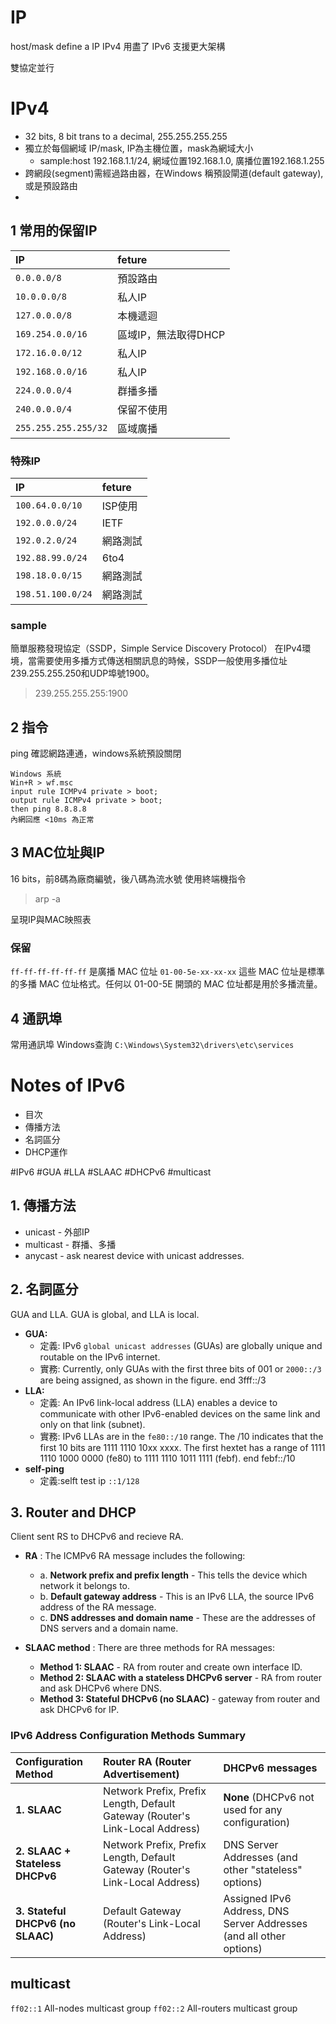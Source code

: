 # IP
host/mask define a IP
IPv4 用盡了
IPv6 支援更大架構

雙協定並行

# IPv4
- 32 bits, 8 bit trans to a decimal, 255.255.255.255
- 獨立於每個網域 IP/mask, IP為主機位置，mask為網域大小
    - sample:host 192.168.1.1/24, 網域位置192.168.1.0, 廣播位置192.168.1.255
- 跨網段(segment)需經過路由器，在Windows 稱預設閘道(default gateway), 或是預設路由
- 

## 1 常用的保留IP
|IP|feture|
|:-|:-|
|`0.0.0.0/8`|預設路由|
|`10.0.0.0/8`|私人IP|
|`127.0.0.0/8`|本機遞迴|
|`169.254.0.0/16`|區域IP，無法取得DHCP|
|`172.16.0.0/12`|私人IP|
|`192.168.0.0/16`|私人IP|
|`224.0.0.0/4`|群播多播|
|`240.0.0.0/4`|保留不使用|
|`255.255.255.255/32`|區域廣播|

### 特殊IP
|IP|feture|
|:-|:-|
|`100.64.0.0/10`|ISP使用|
|`192.0.0.0/24`|IETF|
|`192.0.2.0/24`|網路測試|
|`192.88.99.0/24`|6to4| 
|`198.18.0.0/15`|網路測試|
|`198.51.100.0/24`|網路測試|

### sample
簡單服務發現協定（SSDP，Simple Service Discovery Protocol）
在IPv4環境，當需要使用多播方式傳送相關訊息的時候，SSDP一般使用多播位址239.255.255.250和UDP埠號1900。
>239.255.255.255:1900


## 2 指令
ping 確認網路連通，windows系統預設關閉
```
Windows 系統
Win+R > wf.msc
input rule ICMPv4 private > boot;
output rule ICMPv4 private > boot;
then ping 8.8.8.8
內網回應 <10ms 為正常
```

## 3 MAC位址與IP
16 bits，前8碼為廠商編號，後八碼為流水號
使用終端機指令
>arp -a

呈現IP與MAC映照表

### 保留
`ff-ff-ff-ff-ff-ff` 是廣播 MAC 位址
`01-00-5e-xx-xx-xx` 這些 MAC 位址是標準的多播 MAC 位址格式。任何以 01-00-5E 開頭的 MAC 位址都是用於多播流量。


## 4 通訊埠
常用通訊埠
Windows查詢 `C:\Windows\System32\drivers\etc\services`



# Notes of IPv6
- 目次
- 傳播方法
- 名詞區分
- DHCP運作

#IPv6 #GUA #LLA #SLAAC #DHCPv6 #multicast
## 1. 傳播方法
* unicast - 外部IP
* multicast - 群播、多播
* anycast - ask nearest device with unicast addresses.

## 2. 名詞區分
GUA and  LLA. GUA is global, and LLA is local.
* **GUA:** 
    * 定義: IPv6 `global unicast addresses` (GUAs) are globally unique and routable on the IPv6 internet.
    * 實務: Currently, only GUAs with the first three bits of 001 or `2000::/3` are being assigned, as shown in the figure. end 3fff::/3
* **LLA:** 
    * 定義: An IPv6 link-local address (LLA) enables a device to communicate with other IPv6-enabled devices on the same link and only on that link (subnet).
    * 實務: IPv6 LLAs are in the `fe80::/10` range. The /10 indicates that the first 10 bits are 1111 1110 10xx xxxx. The first hextet has a range of 1111 1110 1000 0000 (fe80) to 1111 1110 1011 1111 (febf). end febf::/10
* **self-ping**
    * 定義:selft test ip `::1/128`
    
## 3. Router and DHCP
Client sent RS to DHCPv6 and recieve RA.
* **RA** : The ICMPv6 RA message includes the following:
    * a. **Network prefix and prefix length** - This tells the device which network it belongs to.
    * b. **Default gateway address** - This is an IPv6 LLA, the source IPv6 address of the RA message.
    * c. **DNS addresses and domain name** - These are the addresses of DNS servers and a domain name.

* **SLAAC method** : There are three methods for RA messages:
    * **Method 1: SLAAC** - RA from router and create own interface ID.
    * **Method 2: SLAAC with a stateless DHCPv6 server** - RA from router and ask DHCPv6 where DNS. 
    * **Method 3: Stateful DHCPv6 (no SLAAC)** - gateway from router and ask DHCPv6 for IP. 

### IPv6 Address Configuration Methods Summary
| Configuration Method | **Router RA (Router Advertisement)** | **DHCPv6 messages** |
| :----  | :----  | :---- |
| **1. SLAAC** | Network Prefix, Prefix Length, Default Gateway (Router's Link-Local Address)               | **None** (DHCPv6 not used for any configuration)                                                  |
| **2. SLAAC + Stateless DHCPv6** | Network Prefix, Prefix Length, Default Gateway (Router's Link-Local Address) | DNS Server Addresses (and other "stateless" options)             |
| **3. Stateful DHCPv6 (no SLAAC)** | Default Gateway (Router's Link-Local Address) | Assigned IPv6 Address, DNS Server Addresses (and all other options) |

## multicast
`ff02::1` All-nodes multicast group
`ff02::2` All-routers multicast group